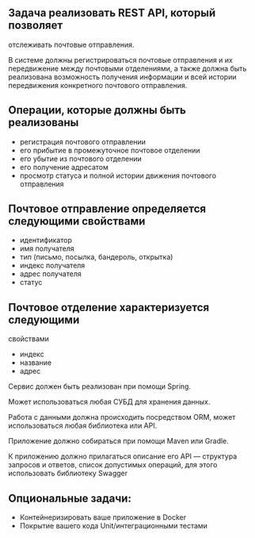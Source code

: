 ## Задача реализовать REST API, который позволяет
отслеживать почтовые отправления.

В системе должны регистрироваться почтовые
отправления и их передвижение
между почтовыми отделениями, а также должна быть
реализована возможность получения информации и
всей истории передвижения конкретного почтового
отправления.

## Операции, которые должны быть реализованы
* регистрация почтового отправлении
*	 его прибытие в промежуточное почтовое отделении
*	 его убытие из почтового отделении
*	 его получение адресатом
*	 просмотр статуса и полной истории движения почтового отправления

## Почтовое отправление определяется следующими свойствами 
*	 идентификатор
*	 имя получателя
*	 тип (письмо, посылка, бандероль, открытка)
*	 индекс получателя
*	 адрес получателя
*	 статус

## Почтовое отделение характеризуется следующими
свойствами
*	 индекс
*	 название
*	 адрес




Сервис должен быть реализован при помощи Spring.

Может использоваться любая СУБД для хранения
данных.

Работа с данными должна происходить посредством
ORM, может использоваться любая библиотека или
API.

Приложение должно собираться при помощи Maven
или Gradle.

К приложению должно прилагаться описание его API —
структура запросов и ответов, список допустимых
операций, для этого использовать библиотеку Swagger

## Опциональные задачи: 
*	Контейнеризировать ваше приложение в Docker
*	Покрытие вашего кода Unit/интеграционными тестами


